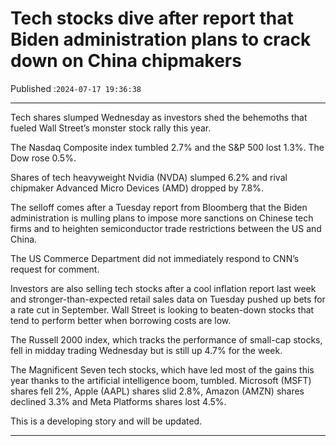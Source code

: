 # Tech stocks dive after report that Biden administration plans to crack down on China chipmakers

Published :`2024-07-17 19:36:38`

---

Tech shares slumped Wednesday as investors shed the behemoths that fueled Wall Street’s monster stock rally this year.

The Nasdaq Composite index tumbled 2.7% and the S&P 500 lost 1.3%. The Dow rose 0.5%.

Shares of tech heavyweight Nvidia (NVDA) slumped 6.2% and rival chipmaker Advanced Micro Devices (AMD) dropped by 7.8%.

The selloff comes after a Tuesday report from Bloomberg that the Biden administration is mulling plans to impose more sanctions on Chinese tech firms and to heighten semiconductor trade restrictions between the US and China.

The US Commerce Department did not immediately respond to CNN’s request for comment.

Investors are also selling tech stocks after a cool inflation report last week and stronger-than-expected retail sales data on Tuesday pushed up bets for a rate cut in September. Wall Street is looking to beaten-down stocks that tend to perform better when borrowing costs are low.

The Russell 2000 index, which tracks the performance of small-cap stocks, fell in midday trading Wednesday but is still up 4.7% for the week.

The Magnificent Seven tech stocks, which have led most of the gains this year thanks to the artificial intelligence boom, tumbled. Microsoft (MSFT) shares fell 2%, Apple (AAPL) shares slid 2.8%, Amazon (AMZN) shares declined 3.3% and Meta Platforms shares lost 4.5%.

This is a developing story and will be updated.

---

